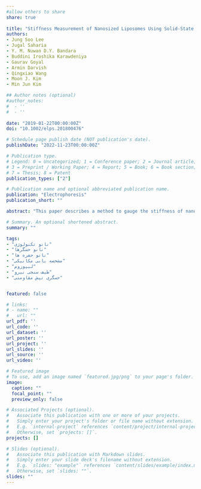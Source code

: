 ```yaml
---
#allow others to share
share: true
  
title: "Stiffness Measurement of Nanosized Liposomes Using Solid-State Nanopore Sensor with Automated Recapturing Platform"
authors:
- Jung Soo Lee
- Jugal Saharia
- Y. M. Nuwan D.Y. Bandara
- Buddini Iroshika Karawdeniya
- Gaurav Goyal
- Armin Darvish
- Qingxiao Wang
- Moon J. Kim
- Min Jun Kim

## Author notes (optional)
#author_notes:
#  - ''
#  - ''
  
date: "2019-01-22T00:00:00Z"
doi: "10.1002/elps.201800476"

# Schedule page publish date (NOT publication's date).
publishDate: "2022-11-23T00:00:00Z"

# Publication type.
# Legend: 0 = Uncategorized; 1 = Conference paper; 2 = Journal article;
# 3 = Preprint / Working Paper; 4 = Report; 5 = Book; 6 = Book section;
# 7 = Thesis; 8 = Patent
publication_types: ["2"]

# Publication name and optional abbreviated publication name.
publication: "Electrophoresis"
publication_short: ""

abstract: "This paper describes a method to gauge the stiffness of nanosized liposomes – a nanoscale vesicle – using a custom-made recapture platform coupled to a solid-state nanopore sensor. The recapture platform electrically profiles a given liposome vesicle multiple times through automated reversal of the voltage polarity immediately following a translocation instance to re-translocate the same analyte through the nanopore – provides better statistical insight at the molecular level by analyzing the same particle multiple times compared to conventional nanopore platforms. The capture frequency depends on the applied voltage with lower voltages (i.e., 100 mV) permitting higher recapture instances than at higher voltages (>200 mV) since the probability of particles exiting the nanopore capture radius increases with voltage. The shape deformation was inferred by comparing the normalized relative current blockade (at the two voltage polarities to that of a rigid particle, i.e., polystyrene beads. We found that liposomes deform to adopt a prolate shape at higher voltages. This platform can be further applied to investigate the stiffness of other types of soft matters, e.g., virus, exosomes, endosomes, and accelerate the potential studies in pharmaceutics for increasing the drug packing and unpacking mechanism by controlling the stiffness of the drug vesicles."

# Summary. An optional shortened abstract.
summary: ""

tags:
- "نانو تکنولوژی"
- "نانو حسگرها"
- "نانو حفره ها"
- "مشخصه یابی مکانیکی"
- "لیپوزوم"
- "طیف سنجی نیرو"
- "حسگری تپش مقاومتی"


featured: false

# links:
# - name: ""
#   url: ""
url_pdf: ''
url_code: ''
url_dataset: ''
url_poster: ''
url_project: ''
url_slides: ''
url_source: ''
url_video: ''

# Featured image
# To use, add an image named `featured.jpg/png` to your page's folder. 
image:
  caption: ""
  focal_point: ""
  preview_only: false

# Associated Projects (optional).
#   Associate this publication with one or more of your projects.
#   Simply enter your project's folder or file name without extension.
#   E.g. `internal-project` references `content/project/internal-project/index.md`.
#   Otherwise, set `projects: []`.
projects: []

# Slides (optional).
#   Associate this publication with Markdown slides.
#   Simply enter your slide deck's filename without extension.
#   E.g. `slides: "example"` references `content/slides/example/index.md`.
#   Otherwise, set `slides: ""`.
slides: ""
---
```

